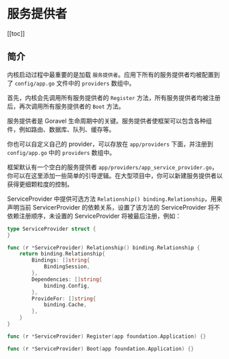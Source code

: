 # 服务提供者

[[toc]]

## 简介

内核启动过程中最重要的是加载 `服务提供者`。应用下所有的服务提供者均被配置到了 `config/app.go` 文件中的 `providers` 数组中。

首先，内核会先调用所有服务提供者的 `Register` 方法，所有服务提供者均被注册后，再次调用所有服务提供者的 `Boot` 方法。

服务提供者是 Goravel 生命周期中的关键。服务提供者使框架可以包含各种组件，例如路由、数据库、队列、缓存等。

你也可以自定义自己的 provider，可以存放在 `app/providers` 下面，并注册到 `config/app.go` 中的 `providers` 数组中。

框架默认有一个空白的服务提供者 `app/providers/app_service_provider.go`，你可以在这里添加一些简单的引导逻辑。在大型项目中，你可以新建服务提供者以获得更细颗粒度的控制。

ServiceProvider 中提供可选方法 `Relationship() binding.Relationship`，用来声明当前 ServicerProvider 的依赖关系，设置了该方法的 ServiceProvider 将不依赖注册顺序，未设置的 ServiceProvider 将被最后注册，例如：

```go
type ServiceProvider struct {
}

func (r *ServiceProvider) Relationship() binding.Relationship {
	return binding.Relationship{
		Bindings: []string{
			BindingSession,
		},
		Dependencies: []string{
			binding.Config,
		},
		ProvideFor: []string{
			binding.Cache,
		},
	}
}

func (r *ServiceProvider) Register(app foundation.Application) {}

func (r *ServiceProvider) Boot(app foundation.Application) {}
```
